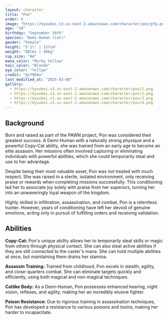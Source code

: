 ```yaml
---
layout: character
title: "Pon"
order: 8
image: "https://kyuukei.s3.us-east-2.amazonaws.com/character/pon/pfp.png"
age: "18"
birthday: "September 30th"
species: "Demi-Human (Cat)"
gender: "Female"
height: "5'1\" | 157cm"
weight: "88lbs | 40kg"
cup_size: "AA"
mana_color: "Murky Yellow"
hair_color: "Blonde"
eye_color: "Yellow"
credit: "@if959u"
last_modified_at: "2025-03-08"
gallery:
  - https://kyuukei.s3.us-east-2.amazonaws.com/character/pon/1.png
  - https://kyuukei.s3.us-east-2.amazonaws.com/character/pon/2.png
  - https://kyuukei.s3.us-east-2.amazonaws.com/character/pon/3.png
  - https://kyuukei.s3.us-east-2.amazonaws.com/character/pon/4.png
---
```


## Background

Born and raised as part of the PAWN project, Pon was considered their greatest success. A Demi-Human with a naturally strong physique and a powerful Copy-Cat ability, she was trained from an early age to become an elite assassin. Her missions often involved capturing or eliminating individuals with powerful abilities, which she could temporarily steal and use to her advantage.

Despite being their most valuable asset, Pon was not treated with much respect. She was raised in a sterile, isolated environment, only receiving praise or rewards when completing missions successfully. This conditioning led her to associate joy solely with praise from her superiors, turning her into an unwaveringly loyal weapon of the kingdom.

Highly skilled in infiltration, assassination, and combat, Pon is a relentless hunter. However, years of conditioning have left her devoid of genuine emotions, acting only in pursuit of fulfilling orders and receiving validation.

## Abilities

**Copy-Cat:** Pon's unique ability allows her to temporarily steal skills or magic from others through physical contact. She can also steal active abilities if they are still connected to the caster's mana. She can hold multiple abilities at once, but maintaining them drains her stamina.

**Assassin Training:** Trained from childhood, Pon excels in stealth, agility, and close-quarters combat. She can eliminate targets quickly and efficiently, using both magical and non-magical techniques.

**Catlike Body:** As a Demi-Human, Pon possesses enhanced hearing, night vision, reflexes, and agility, making her an incredibly elusive fighter.

**Poison Resistance:** Due to rigorous training in assassination techniques, Pon has developed a resistance to various poisons and toxins, making her harder to incapacitate.

